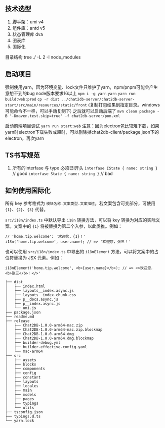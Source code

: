## 技术选型

1. 脚手架：umi v4
2. 组件库：antd v5
3. 状态管理库 dva
4. 图表库
5. 国际化

目录结构 tree ./ -L 2 -I node_modules

## 启动项目
  强制使用yarn，因为环境变量、lock文件只维护了yarn，npm/pnpm可能会产生意想不到的bug
  node版本要求16以上
  `npm i -g yarn`
  `yarn`
  `yarn run build:web:prod`
  `cp -r dist ../chat2db-server/chat2db-server-start/src/main/resources/static/front` (复制打包结果到指定目录。windows可能命令不一样，可以手动复制下)
  之后就可以启动后端了 `mvn clean package -B '-Dmaven.test.skip=true' -f chat2db-server/pom.xml`

  启动前端项目调试
  `yarn run start:web`
   注意：因为electron包比较难下载，如果yarn时electron下载失败或超时，可以删除掉chat2db-client/package.json下的electron，再次yarn

## TS书写规范
  1. 所有的interfase 与 type 必须已I开头
    `interfase IState { name: string }` // good
    `interfase State { name: string }` // bad
  

## 如何使用国际化 

所有 key 参考格式为 `模块名称.文案类型.文案描述`。若文案包含可变部分，可使用 `{1}`、`{2}`、`{3}` 代替。

`src/i18n/index.ts` 中默认导出 `i18n` 转换方法，可以将 key 转换为对应的实际文案。文案中的 `{1}` 将被替换为第二个入参，以此类推。例如：

```tsx
// 'home.tip.welcome': '欢迎您，{1}！'
i18n('home.tip.welcome', user.name); // => '欢迎您，张三！'
```

也可以使用 `src/i18n/index.ts` 中导出的 `i18nElement` 方法，可以将文案中的占位符替换为 JSX 元素。例如：

```tsx
i18nElement('home.tip.welcome', <b>{user.name}</b>); // => <>欢迎您，<b>张三</b>！</>'
```

```code
├── dist
│   ├── index.html
│   ├── layouts__index.async.js
│   ├── layouts__index.chunk.css
│   ├── p__docs.async.js
│   ├── p__index.async.js
│   └── umi.js
├── package.json
├── readme.md
├── release
│   ├── Chat2DB-1.0.0-arm64-mac.zip
│   ├── Chat2DB-1.0.0-arm64-mac.zip.blockmap
│   ├── Chat2DB-1.0.0-arm64.dmg
│   ├── Chat2DB-1.0.0-arm64.dmg.blockmap
│   ├── builder-debug.yml
│   ├── builder-effective-config.yaml
│   └── mac-arm64
├── src
│   ├── assets
│   ├── blocks
│   ├── components
│   ├── config
│   ├── constant
│   ├── layouts
│   ├── locales
│   ├── main
│   ├── models
│   ├── pages
│   ├── typings
│   └── utils
├── tsconfig.json
├── typings.d.ts
└── yarn.lock
```
